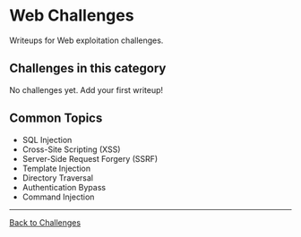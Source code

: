 # Web Challenges

Writeups for Web exploitation challenges.

## Challenges in this category

No challenges yet. Add your first writeup!

## Common Topics

- SQL Injection
- Cross-Site Scripting (XSS)
- Server-Side Request Forgery (SSRF)
- Template Injection
- Directory Traversal
- Authentication Bypass
- Command Injection

---

[Back to Challenges](../README.md)
